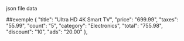 json file
data 

##exemple
{
      "title": "Ultra HD 4K Smart TV",
      "price": "699.99",
      "taxes": "55.99",
      "count": "5",
      "category": "Electronics",
      "total": "755.98",
      "discount": "10",
      "ads": "20.00"
    },

